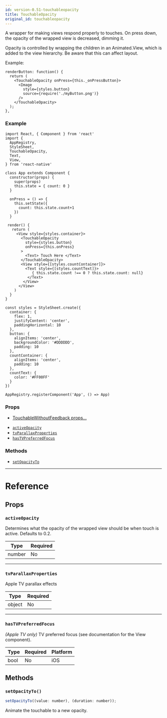 ```yaml
---
id: version-0.51-touchableopacity
title: TouchableOpacity
original_id: touchableopacity
---
```


A wrapper for making views respond properly to touches. On press down, the opacity of the wrapped view is decreased, dimming it.

Opacity is controlled by wrapping the children in an Animated.View, which is added to the view hierarchy. Be aware that this can affect layout.

Example:

```
renderButton: function() {
  return (
    <TouchableOpacity onPress={this._onPressButton}>
      <Image
        style={styles.button}
        source={require('./myButton.png')}
      />
    </TouchableOpacity>
  );
},
```

### Example

```ReactNativeWebPlayer
import React, { Component } from 'react'
import {
  AppRegistry,
  StyleSheet,
  TouchableOpacity,
  Text,
  View,
} from 'react-native'

class App extends Component {
  constructor(props) {
    super(props)
    this.state = { count: 0 }
  }

  onPress = () => {
    this.setState({
      count: this.state.count+1
    })
  }

 render() {
   return (
     <View style={styles.container}>
       <TouchableOpacity
         style={styles.button}
         onPress={this.onPress}
       >
         <Text> Touch Here </Text>
       </TouchableOpacity>
       <View style={[styles.countContainer]}>
         <Text style={[styles.countText]}>
            { this.state.count !== 0 ? this.state.count: null}
          </Text>
        </View>
      </View>
    )
  }
}

const styles = StyleSheet.create({
  container: {
    flex: 1,
    justifyContent: 'center',
    paddingHorizontal: 10
  },
  button: {
    alignItems: 'center',
    backgroundColor: '#DDDDDD',
    padding: 10
  },
  countContainer: {
    alignItems: 'center',
    padding: 10
  },
  countText: {
    color: '#FF00FF'
  }
})

AppRegistry.registerComponent('App', () => App)
```

### Props

- [TouchableWithoutFeedback props...](touchablewithoutfeedback.md#props)

* [`activeOpacity`](touchableopacity.md#activeopacity)
* [`tvParallaxProperties`](touchableopacity.md#tvparallaxproperties)
* [`hasTVPreferredFocus`](touchableopacity.md#hastvpreferredfocus)

### Methods

- [`setOpacityTo`](touchableopacity.md#setopacityto)

---

# Reference

## Props

### `activeOpacity`

Determines what the opacity of the wrapped view should be when touch is active. Defaults to 0.2.

| Type   | Required |
| ------ | -------- |
| number | No       |

---

### `tvParallaxProperties`

Apple TV parallax effects

| Type   | Required |
| ------ | -------- |
| object | No       |

---

### `hasTVPreferredFocus`

_(Apple TV only)_ TV preferred focus (see documentation for the View component).

| Type | Required | Platform |
| ---- | -------- | -------- |
| bool | No       | iOS      |

## Methods

### `setOpacityTo()`

```jsx
setOpacityTo((value: number), (duration: number));
```

Animate the touchable to a new opacity.
